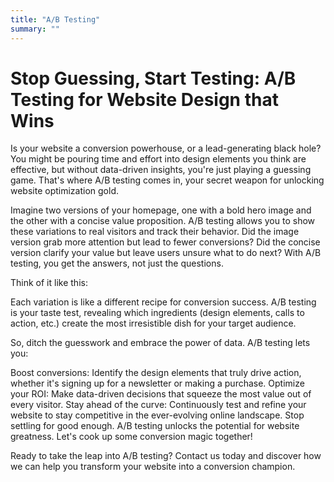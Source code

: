 ```yaml
---
title: "A/B Testing"
summary: ""
---
```


# Stop Guessing, Start Testing: A/B Testing for Website Design that Wins
Is your website a conversion powerhouse, or a lead-generating black hole? You might be pouring time and effort into design elements you think are effective, but without data-driven insights, you're just playing a guessing game. That's where A/B testing comes in, your secret weapon for unlocking website optimization gold.

Imagine two versions of your homepage, one with a bold hero image and the other with a concise value proposition. A/B testing allows you to show these variations to real visitors and track their behavior. Did the image version grab more attention but lead to fewer conversions? Did the concise version clarify your value but leave users unsure what to do next? With A/B testing, you get the answers, not just the questions.

Think of it like this:

Each variation is like a different recipe for conversion success. A/B testing is your taste test, revealing which ingredients (design elements, calls to action, etc.) create the most irresistible dish for your target audience.

So, ditch the guesswork and embrace the power of data. A/B testing lets you:

Boost conversions: Identify the design elements that truly drive action, whether it's signing up for a newsletter or making a purchase.
Optimize your ROI: Make data-driven decisions that squeeze the most value out of every visitor.
Stay ahead of the curve: Continuously test and refine your website to stay competitive in the ever-evolving online landscape.
Stop settling for good enough. A/B testing unlocks the potential for website greatness. Let's cook up some conversion magic together!

Ready to take the leap into A/B testing? Contact us today and discover how we can help you transform your website into a conversion champion.